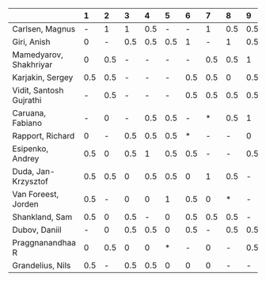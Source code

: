 |                         | 1   | 2   | 3   | 4   | 5   | 6   | 7   | 8   | 9   | 10   | 11   | 12   | 13   | 14   |   Total |
|:------------------------|:----|:----|:----|:----|:----|:----|:----|:----|:----|:-----|:-----|:-----|:-----|:-----|--------:|
| Carlsen, Magnus         | -   | 1   | 1   | 0.5 | -   | -   | 1   | 0.5 | 0.5 | 0.5  | 0.5  | -    | 1    | 0.5  |     7   |
| Giri, Anish             | 0   | -   | 0.5 | 0.5 | 0.5 | 1   | -   | 1   | 0.5 | -    | 1    | 1    | 0.5  | -    |     6.5 |
| Mamedyarov, Shakhriyar  | 0   | 0.5 | -   | -   | -   | -   | 0.5 | 0.5 | 1   | 1    | 0.5  | 0.5  | 1    | 0.5  |     6   |
| Karjakin, Sergey        | 0.5 | 0.5 | -   | -   | -   | 0.5 | 0.5 | 0   | 0.5 | 1    | -    | 0.5  | 1    | 0.5  |     5.5 |
| Vidit, Santosh Gujrathi | -   | 0.5 | -   | -   | -   | 0.5 | 0.5 | 0.5 | 0.5 | 0    | 1    | 1    | *    | 1    |     5.5 |
| Caruana, Fabiano        | -   | 0   | -   | 0.5 | 0.5 | -   | *   | 0.5 | 1   | 0.5  | 0.5  | 0.5  | -    | 1    |     5   |
| Rapport, Richard        | 0   | -   | 0.5 | 0.5 | 0.5 | *   | -   | -   | 0   | 1    | 0.5  | -    | 1    | 1    |     5   |
| Esipenko, Andrey        | 0.5 | 0   | 0.5 | 1   | 0.5 | 0.5 | -   | -   | 0.5 | *    | 0.5  | 0.5  | -    | -    |     4.5 |
| Duda, Jan-Krzysztof     | 0.5 | 0.5 | 0   | 0.5 | 0.5 | 0   | 1   | 0.5 | -   | -    | -    | 0.5  | 0.5  | -    |     4.5 |
| Van Foreest, Jorden     | 0.5 | -   | 0   | 0   | 1   | 0.5 | 0   | *   | -   | -    | -    | 0.5  | 1    | 1    |     4.5 |
| Shankland, Sam          | 0.5 | 0   | 0.5 | -   | 0   | 0.5 | 0.5 | 0.5 | -   | -    | -    | 0.5  | 0.5  | 0.5  |     4   |
| Dubov, Daniil           | -   | 0   | 0.5 | 0.5 | 0   | 0.5 | -   | 0.5 | 0.5 | 0.5  | 0.5  | -    | -    | *    |     3.5 |
| Praggnanandhaa R        | 0   | 0.5 | 0   | 0   | *   | -   | 0   | -   | 0.5 | 0    | 0.5  | -    | -    | 1    |     2.5 |
| Grandelius, Nils        | 0.5 | -   | 0.5 | 0.5 | 0   | 0   | 0   | -   | -   | 0    | 0.5  | *    | 0    | -    |     2   |